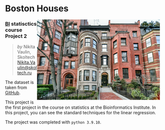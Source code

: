 # Boston Houses


<a href='https://raw.githubusercontent.com/selva86/datasets/master/BostonHousing.csv'><img src="./pictures/houses.jpg" align="right" width="400" ></a>


### [BI](https://bioinf.me/) statisctics course Project 2
> *by* Nikita Vaulin, Skoltech <br />
> Nikita.Vaulin@skoltech.ru

The dataset is taken from [GitHub](https://raw.githubusercontent.com/selva86/datasets/master/BostonHousing.csv).

This project is the first project in the course on statistics at the Bioinformatics Institute. 
In this project, you can see the standard techniques for the linear regression.

The project was completed with `python 3.9.10`. 


